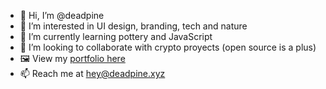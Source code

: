 - 👋 Hi, I’m @deadpine
- 👀 I’m interested in UI design, branding, tech and nature
- 🌱 I’m currently learning pottery and JavaScript
- 🧭 I’m looking to collaborate with crypto proyects (open source is a plus)
- 🖼️ View my [portfolio here](https://www.figma.com/file/mmbH1d55gxXUbLVRbcEq4o/Deadpine-Portfolio?node-id=0%3A1)
- 📫 Reach me at hey@deadpine.xyz

<!---
deadpine/deadpine is a ✨ special ✨ repository because its `README.md` (this file) appears on your GitHub profile.
You can click the Preview link to take a look at your changes.
--->
